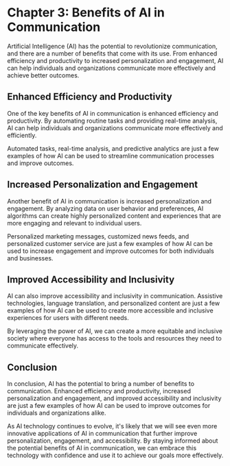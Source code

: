 Chapter 3: Benefits of AI in Communication
==========================================

Artificial Intelligence (AI) has the potential to revolutionize communication, and there are a number of benefits that come with its use. From enhanced efficiency and productivity to increased personalization and engagement, AI can help individuals and organizations communicate more effectively and achieve better outcomes.

Enhanced Efficiency and Productivity
------------------------------------

One of the key benefits of AI in communication is enhanced efficiency and productivity. By automating routine tasks and providing real-time analysis, AI can help individuals and organizations communicate more effectively and efficiently.

Automated tasks, real-time analysis, and predictive analytics are just a few examples of how AI can be used to streamline communication processes and improve outcomes.

Increased Personalization and Engagement
----------------------------------------

Another benefit of AI in communication is increased personalization and engagement. By analyzing data on user behavior and preferences, AI algorithms can create highly personalized content and experiences that are more engaging and relevant to individual users.

Personalized marketing messages, customized news feeds, and personalized customer service are just a few examples of how AI can be used to increase engagement and improve outcomes for both individuals and businesses.

Improved Accessibility and Inclusivity
--------------------------------------

AI can also improve accessibility and inclusivity in communication. Assistive technologies, language translation, and personalized content are just a few examples of how AI can be used to create more accessible and inclusive experiences for users with different needs.

By leveraging the power of AI, we can create a more equitable and inclusive society where everyone has access to the tools and resources they need to communicate effectively.

Conclusion
----------

In conclusion, AI has the potential to bring a number of benefits to communication. Enhanced efficiency and productivity, increased personalization and engagement, and improved accessibility and inclusivity are just a few examples of how AI can be used to improve outcomes for individuals and organizations alike.

As AI technology continues to evolve, it's likely that we will see even more innovative applications of AI in communication that further improve personalization, engagement, and accessibility. By staying informed about the potential benefits of AI in communication, we can embrace this technology with confidence and use it to achieve our goals more effectively.
